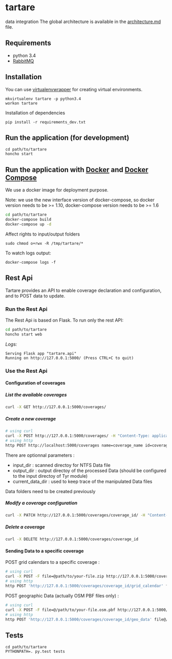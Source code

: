 # tartare
data integration
The global architecture is available in the [architecture.md](documentation/architecture.md) file.

## Requirements
- python 3.4
- [RabbitMQ](https://www.rabbitmq.com/)

## Installation

You can use [virtualenvwrapper](https://virtualenvwrapper.readthedocs.io/en/latest/) for creating virtual environments.

```
mkvirtualenv tartare -p python3.4
workon tartare
```

Installation of dependencies
```
pip install -r requirements_dev.txt
```

## Run the application (for development)
```
cd path/to/tartare
honcho start
```

## Run the application with [Docker](https://www.docker.com/) and [Docker Compose](https://docs.docker.com/compose/)

We use a docker image for deployment purpose.

Note: we use the new interface version of docker-compose, so docker version needs to be >= 1.10,
 docker-compose version needs to be >= 1.6

``` bash
cd path/to/tartare
docker-compose build
docker-compose up -d
```

Affect rights to input/output folders
```
sudo chmod o+rwx -R /tmp/tartare/*
```

To watch logs output:
 ```
 docker-compose logs -f
 ```

## Rest Api

Tartare provides an API to enable coverage declaration and configuration, and to POST data to update.

### Run the Rest Api

The Rest Api is based on Flask. To run only the rest API:

``` bash
cd path/to/tartare
honcho start web
```

*Logs:*

```
Serving Flask app "tartare.api"
Running on http://127.0.0.1:5000/ (Press CTRL+C to quit)
```


### Use the Rest Api

#### Configuration of coverages

##### List the available coverages

``` bash
curl -X GET http://127.0.0.1:5000/coverages/
```

##### Create a new coverage

``` bash
# using curl
curl -X POST http://127.0.0.1:5000/coverages/ -H "Content-Type: application/json" -d '{"name":"coverage_name", "id":"coverage_id" }'
# using http
http POST http://localhost:5000/coverages name=coverage_name id=coverage_id
```

There are optionnal parameters :
* input_dir : scanned directoy for NTFS Data file
* output_dir : output directoy of the processed Data (should be configured to the input directoy of Tyr module)
* current_data_dir : used to keep trace of the manipulated Data files

Data folders need to be created previously

##### Modify a coverage configuration

``` bash
curl -X PATCH http://127.0.0.1:5000/coverages/coverage_id/ -H "Content-Type: application/json" -d '{"name":"coverage_new_name"}'
```

##### Delete a coverage

``` bash
curl -X DELETE http://127.0.0.1:5000/coverages/coverage_id
```


#### Sending Data to a specific coverage
POST grid calendars to a specific coverage :
``` bash
# using curl
curl -X POST -F file=@path/to/your-file.zip http://127.0.0.1:5000/coverages/coverage_id/grid_calendar
# using http
http POST 'http://127.0.0.1:5000/coverages/coverage_id/grid_calendar' file@/path/to/your-file.zip --form
```

POST geographic Data (actually OSM PBF files only) :
``` bash
# using curl
curl -X POST -F file=@/path/to/your-file.osm.pbf http://127.0.0.1:5000/coverages/coverage_id/grid_calendar
# using http
http POST 'http://127.0.0.1:5000/coverages/coverage_id/geo_data' file@/path/to/your-file.osm.pbf --form
```


## Tests
```
cd path/to/tartare
PYTHONPATH=. py.test tests
```
